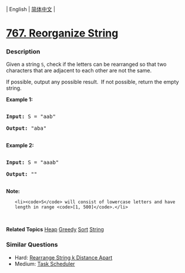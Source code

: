 | English | [简体中文](README.md) |

# [767. Reorganize String](https://leetcode-cn.com/problems/reorganize-string)
 ### Description
<p>Given a string <code>S</code>, check if the letters can be rearranged so that two characters that are adjacent to each other are not the same.</p>

<p>If possible, output any possible result.&nbsp; If not possible, return the empty string.</p>

<p><strong>Example 1:</strong></p>

<pre>
<strong>Input:</strong> S = &quot;aab&quot;
<strong>Output:</strong> &quot;aba&quot;
</pre>

<p><strong>Example 2:</strong></p>

<pre>
<strong>Input:</strong> S = &quot;aaab&quot;
<strong>Output:</strong> &quot;&quot;
</pre>

<p><strong>Note:</strong></p>

<ul>
	<li><code>S</code> will consist of lowercase letters and have length in range <code>[1, 500]</code>.</li>
</ul>

<p>&nbsp;</p>

**Related Topics**  [Heap](https://leetcode-cn.com/tag/heap) [Greedy](https://leetcode-cn.com/tag/greedy) [Sort](https://leetcode-cn.com/tag/sort) [String](https://leetcode-cn.com/tag/string) 

### Similar Questions
 - Hard:	[Rearrange String k Distance Apart](https://leetcode-cn.com/problems/rearrange-string-k-distance-apart) 
 - Medium:	[Task Scheduler](https://leetcode-cn.com/problems/task-scheduler) 
